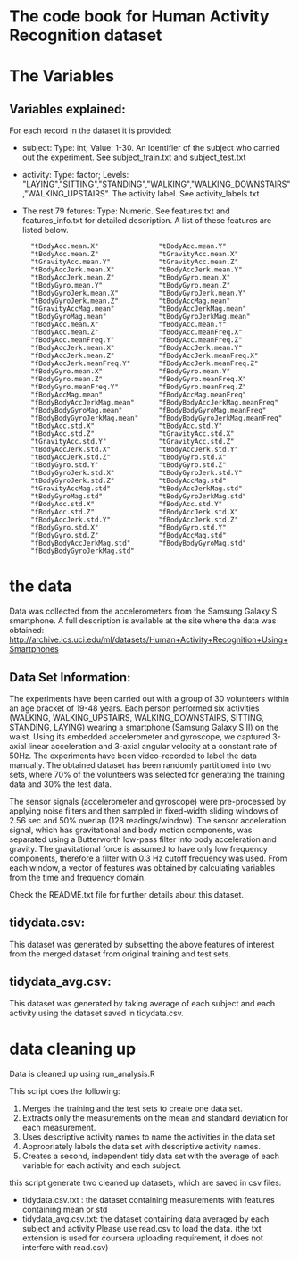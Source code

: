 The code book for Human Activity Recognition dataset
==================

# The Variables
## Variables explained:
For each record in the dataset it is provided: 
- subject: Type: int; Value: 1-30. An identifier of the subject who carried out the experiment. See subject_train.txt and subject_test.txt
- activity: Type: factor; Levels: "LAYING","SITTING","STANDING","WALKING","WALKING_DOWNSTAIRS","WALKING_UPSTAIRS". The activity label. See activity_labels.txt
- The rest 79 fetures: Type: Numeric. See features.txt and features_info.txt for detailed description. A list of these features are listed below.

        "tBodyAcc.mean.X"               "tBodyAcc.mean.Y"              
        "tBodyAcc.mean.Z"               "tGravityAcc.mean.X"           
        "tGravityAcc.mean.Y"            "tGravityAcc.mean.Z"           
        "tBodyAccJerk.mean.X"           "tBodyAccJerk.mean.Y"          
        "tBodyAccJerk.mean.Z"           "tBodyGyro.mean.X"             
        "tBodyGyro.mean.Y"              "tBodyGyro.mean.Z"             
        "tBodyGyroJerk.mean.X"          "tBodyGyroJerk.mean.Y"         
        "tBodyGyroJerk.mean.Z"          "tBodyAccMag.mean"             
        "tGravityAccMag.mean"           "tBodyAccJerkMag.mean"         
        "tBodyGyroMag.mean"             "tBodyGyroJerkMag.mean"        
        "fBodyAcc.mean.X"               "fBodyAcc.mean.Y"              
        "fBodyAcc.mean.Z"               "fBodyAcc.meanFreq.X"          
        "fBodyAcc.meanFreq.Y"           "fBodyAcc.meanFreq.Z"          
        "fBodyAccJerk.mean.X"           "fBodyAccJerk.mean.Y"          
        "fBodyAccJerk.mean.Z"           "fBodyAccJerk.meanFreq.X"      
        "fBodyAccJerk.meanFreq.Y"       "fBodyAccJerk.meanFreq.Z"      
        "fBodyGyro.mean.X"              "fBodyGyro.mean.Y"             
        "fBodyGyro.mean.Z"              "fBodyGyro.meanFreq.X"         
        "fBodyGyro.meanFreq.Y"          "fBodyGyro.meanFreq.Z"         
        "fBodyAccMag.mean"              "fBodyAccMag.meanFreq"         
        "fBodyBodyAccJerkMag.mean"      "fBodyBodyAccJerkMag.meanFreq" 
        "fBodyBodyGyroMag.mean"         "fBodyBodyGyroMag.meanFreq"    
        "fBodyBodyGyroJerkMag.mean"     "fBodyBodyGyroJerkMag.meanFreq"
        "tBodyAcc.std.X"                "tBodyAcc.std.Y"               
        "tBodyAcc.std.Z"                "tGravityAcc.std.X"            
        "tGravityAcc.std.Y"             "tGravityAcc.std.Z"            
        "tBodyAccJerk.std.X"            "tBodyAccJerk.std.Y"           
        "tBodyAccJerk.std.Z"            "tBodyGyro.std.X"              
        "tBodyGyro.std.Y"               "tBodyGyro.std.Z"              
        "tBodyGyroJerk.std.X"           "tBodyGyroJerk.std.Y"          
        "tBodyGyroJerk.std.Z"           "tBodyAccMag.std"              
        "tGravityAccMag.std"            "tBodyAccJerkMag.std"          
        "tBodyGyroMag.std"              "tBodyGyroJerkMag.std"         
        "fBodyAcc.std.X"                "fBodyAcc.std.Y"               
        "fBodyAcc.std.Z"                "fBodyAccJerk.std.X"           
        "fBodyAccJerk.std.Y"            "fBodyAccJerk.std.Z"           
        "fBodyGyro.std.X"               "fBodyGyro.std.Y"              
        "fBodyGyro.std.Z"               "fBodyAccMag.std"              
        "fBodyBodyAccJerkMag.std"       "fBodyBodyGyroMag.std"         
        "fBodyBodyGyroJerkMag.std"  
    

# the data
Data was collected from the accelerometers from the Samsung Galaxy S smartphone. A full description is available at the site where the data was obtained:
http://archive.ics.uci.edu/ml/datasets/Human+Activity+Recognition+Using+Smartphones

## Data Set Information:
The experiments have been carried out with a group of 30 volunteers within an age bracket of 19-48 years. Each person performed six activities (WALKING, WALKING_UPSTAIRS, WALKING_DOWNSTAIRS, SITTING, STANDING, LAYING) wearing a smartphone (Samsung Galaxy S II) on the waist. Using its embedded accelerometer and gyroscope, we captured 3-axial linear acceleration and 3-axial angular velocity at a constant rate of 50Hz. The experiments have been video-recorded to label the data manually. The obtained dataset has been randomly partitioned into two sets, where 70% of the volunteers was selected for generating the training data and 30% the test data. 

The sensor signals (accelerometer and gyroscope) were pre-processed by applying noise filters and then sampled in fixed-width sliding windows of 2.56 sec and 50% overlap (128 readings/window). The sensor acceleration signal, which has gravitational and body motion components, was separated using a Butterworth low-pass filter into body acceleration and gravity. The gravitational force is assumed to have only low frequency components, therefore a filter with 0.3 Hz cutoff frequency was used. From each window, a vector of features was obtained by calculating variables from the time and frequency domain. 

Check the README.txt file for further details about this dataset.

## tidydata.csv:
This dataset was generated by subsetting the above features of interest from the merged dataset from original training and test sets.

## tidydata_avg.csv:
This dataset was generated by taking average of each subject and each activity using the dataset saved in tidydata.csv.

# data cleaning up 
Data is cleaned up using run_analysis.R

This script does the following:
 1. Merges the training and the test sets to create one data set.
 2. Extracts only the measurements on the mean and standard deviation for each measurement.
 3. Uses descriptive activity names to name the activities in the data set
 4. Appropriately labels the data set with descriptive activity names.
 5. Creates a second, independent tidy data set with the average of each variable for each activity and each subject.

this script generate two cleaned up datasets, which are saved in csv files:
- tidydata.csv.txt : the dataset containing measurements with features containing mean or std
- tidydata_avg.csv.txt: the dataset containing data averaged by each subject and activity
Please use read.csv to load the data. 
(the txt extension is used for coursera uploading requirement, it does not interfere with read.csv)




